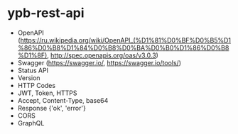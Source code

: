 # ypb-rest-api

- OpenAPI (https://ru.wikipedia.org/wiki/OpenAPI_(%D1%81%D0%BF%D0%B5%D1%86%D0%B8%D1%84%D0%B8%D0%BA%D0%B0%D1%86%D0%B8%D1%8F), http://spec.openapis.org/oas/v3.0.3)
- Swagger (https://swagger.io/, https://swagger.io/tools/)
- Status API
- Version 
- HTTP Codes
- JWT, Token, HTTPS
- Accept, Content-Type, base64
- Response {'ok', 'error'}
- CORS
- GraphQL